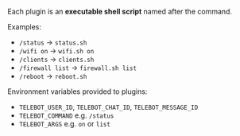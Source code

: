 Each plugin is an **executable shell script** named after the command.


Examples:
- `/status` -> `status.sh`
- `/wifi on` -> `wifi.sh on`
- `/clients` -> `clients.sh`
- `/firewall list` -> `firewall.sh list`
- `/reboot` -> `reboot.sh`


Environment variables provided to plugins:
- `TELEBOT_USER_ID`, `TELEBOT_CHAT_ID`, `TELEBOT_MESSAGE_ID`
- `TELEBOT_COMMAND` e.g. `/status`
- `TELEBOT_ARGS` e.g. `on` or `list`
